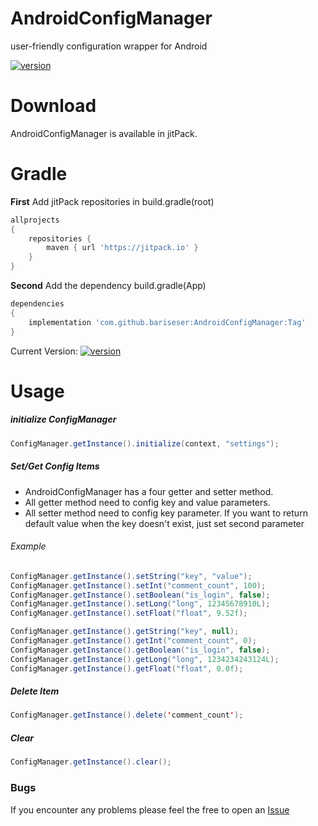 # AndroidConfigManager
user-friendly configuration wrapper for Android

[![version](https://img.shields.io/badge/version-1.0.0-green.svg)](https://semver.org)

# Download
AndroidConfigManager is available in jitPack.

# Gradle

**First** Add jitPack repositories in build.gradle(root)

```gradle
allprojects 
{
    repositories {
        maven { url 'https://jitpack.io' }
    }
}
```

**Second** Add the dependency build.gradle(App)

```gradle
dependencies 
{
    implementation 'com.github.bariseser:AndroidConfigManager:Tag'
}
```

Current Version: [![version](https://img.shields.io/badge/version-1.0.0-green.svg)](https://semver.org)

# Usage

##### initialize ConfigManager

```java
ConfigManager.getInstance().initialize(context, "settings");
```

##### Set/Get Config Items
- AndroidConfigManager has a four getter and setter method. 
- All getter method need to config key and value parameters.
- All setter method need to config key parameter. If you want to return default value when the key doesn't exist, just set second parameter

###### Example

```java
ConfigManager.getInstance().setString("key", "value");
ConfigManager.getInstance().setInt("comment_count", 100); 
ConfigManager.getInstance().setBoolean("is_login", false); 
ConfigManager.getInstance().setLong("long", 12345678910L); 
ConfigManager.getInstance().setFloat("float", 9.52f);
```

```java
ConfigManager.getInstance().getString("key", null);
ConfigManager.getInstance().getInt("comment_count", 0);
ConfigManager.getInstance().getBoolean("is_login", false);
ConfigManager.getInstance().getLong("long", 1234234243124L);
ConfigManager.getInstance().getFloat("float", 0.0f);
```

##### Delete Item
```java
ConfigManager.getInstance().delete('comment_count');
```

##### Clear
```java
ConfigManager.getInstance().clear();
```

### Bugs
If you encounter any problems please feel the free to open an [Issue](https://github.com/bariseser/AndroidConfigManager/issues/new.)